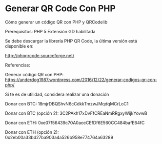 # Generar QR Code Con PHP
Cómo generar un código QR con PHP y QRCodelib

Prerequisitos:
PHP 5
Extensión GD habilitada

Se debe descargar la librería PHP QR Code, la última versión está disponible en:

http://phpqrcode.sourceforge.net/

Referencias:

Generar código QR con PHP:
https://underdog1987.wordpress.com/2016/12/22/generar-codigos-qr-con-php/

Si te es de utilidad, considera realizar una donación

Donar con BTC: 18mjrDBQShvN6cCdkkTmzwJMqdqMCrLoC1

Donar con BTC (opción 2): 3C2PAkh17xDvFfCREaNmRRgxyWijkYovwB

Donar con ETH: 0xe07f56439c70A0aceCEfDf6E560CC484bafE64fC

Donar con ETH (opción 2): 0x2eb00a33bd27ba903a4a526b958e774764a63289
